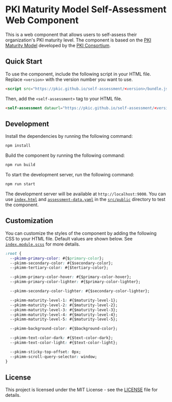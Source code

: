 # PKI Maturity Model Self-Assessment Web Component

This is a web component that allows users to self-assess their organization's PKI maturity level. The component is based on the [PKI Maturity Model](https://pkic.org/pkimm/) developed by the [PKI Consortium](https://pkic.org/).

## Quick Start

To use the component, include the following script in your HTML file. Replace `<version>` with the version number you want to use.

```html
<script src="https://pkic.github.io/self-assessment/<version>/bundle.js"></script>
```

Then, add the `<self-assessment>` tag to your HTML file.

```html
<self-assessment dataurl="https://pkic.github.io/self-assessment/<version>/assessment-data.yaml"></self-assessment>
```

## Development

Install the dependencies by running the following command:

```bash
npm install
```

Build the component by running the following command:

```bash
npm run build
```

To start the development server, run the following command:

```bash
npm run start
```

The development server will be available at `http://localhost:9000`. You can use [`index.html`](src/public/index.html) and [`assessment-data.yaml`](src/public/assessment-data.yaml) in the [`src/public`](src/public) directory to test the component.

## Customization

You can customize the styles of the component by adding the following CSS to your HTML file. Default values are shown below. See [`index.module.scss`](src/components/index.module.scss) for more details.

```css
:root {
  --pkimm-primary-color: #{$primary-color};
  --pkimm-secondary-color: #{$secondary-color};
  --pkimm-tertiary-color: #{$tertiary-color};

  --pkimm-primary-color-hover: #{$primary-color-hover};
  --pkimm-primary-color-lighter: #{$primary-color-lighter};

  --pkimm-secondary-color-lighter: #{$secondary-color-lighter};

  --pkimm-maturity-level-1: #{$maturity-level-1};
  --pkimm-maturity-level-2: #{$maturity-level-2};
  --pkimm-maturity-level-3: #{$maturity-level-3};
  --pkimm-maturity-level-4: #{$maturity-level-4};
  --pkimm-maturity-level-5: #{$maturity-level-5};

  --pkimm-background-color: #{$background-color};

  --pkimm-text-color-dark: #{$text-color-dark};
  --pkimm-text-color-light: #{$text-color-light};

  --pkimm-sticky-top-offset: 0px;
  --pkimm-scroll-query-selector: window;
}
```

## License

This project is licensed under the MIT License - see the [LICENSE](LICENSE) file for details.